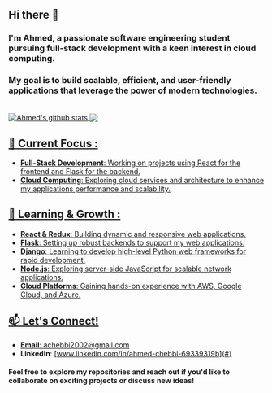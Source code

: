 ## Hi there 👋 
### I'm Ahmed, a passionate software engineering student pursuing full-stack development with a keen interest in cloud computing. 
### My goal is to build scalable, efficient, and user-friendly applications that leverage the power of modern technologies.


<br/>
<div style={display="flex"}><a href="https://github.com/Ahmed5827">
 <img align="center" src="https://github-readme-stats.vercel.app/api?username=Ahmed5827&show_icons=true&line_height=27&theme=radical&count_private=true&include_all_commits=true" alt="Ahmed's github stats" />
<img align="center" src="https://github-readme-stats.vercel.app/api/top-langs/?username=Ahmed5827&theme=radical&layout=compact&langs_count=4&hide=html,css&hide_border=true&hide_langs_below=2" />
</div>



## 🔭 Current Focus :
- **Full-Stack Development**: Working on projects using React for the frontend and Flask for the backend.
- **Cloud Computing**: Exploring cloud services and architecture to enhance my applications performance and scalability.
## 🌱 Learning & Growth :
- **React & Redux**: Building dynamic and responsive web applications.
- **Flask**: Setting up robust backends to support my web applications.
- **Django**: Learning to develop high-level Python web frameworks for rapid development.
- **Node.js**: Exploring server-side JavaScript for scalable network applications.
- **Cloud Platforms**: Gaining hands-on experience with AWS, Google Cloud, and Azure.
## 📫 Let's Connect!
- **Email**: [achebbi2002@gmail.com](mailto:achebbi2002@gmail.com)
- **LinkedIn**: [www.linkedin.com/in/ahmed-chebbi-69339319b](#)




#### Feel free to explore my repositories and reach out if you'd like to collaborate on exciting projects or discuss new ideas!
